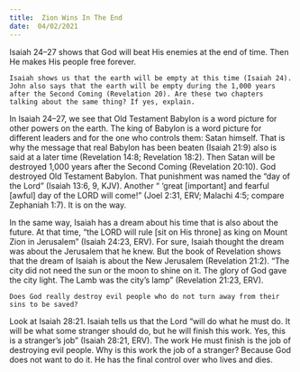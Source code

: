 ```yaml
---
title:  Zion Wins In The End 
date:  04/02/2021
---
```


Isaiah 24–27 shows that God will beat His enemies at the end of time. Then He makes His people free forever.

`Isaiah shows us that the earth will be empty at this time (Isaiah 24). John also says that the earth will be empty during the 1,000 years after the Second Coming (Revelation 20). Are these two chapters talking about the same thing? If yes, explain.`

In Isaiah 24–27, we see that Old Testament Babylon is a word picture for other powers on the earth. The king of Babylon is a word picture for different leaders and for the one who controls them: Satan himself. That is why the message that real Babylon has been beaten (Isaiah 21:9) also is said at a later time (Revelation 14:8; Revelation 18:2). Then Satan will be destroyed 1,000 years after the Second Coming (Revelation 20:10). God destroyed Old Testament Babylon. That punishment was named the “day of the Lord” (Isaiah 13:6, 9, KJV). Another “ ‘great [important] and fearful [awful] day of the LORD will come!” (Joel 2:31, ERV; Malachi 4:5; compare Zephaniah 1:7). It is on the way.

In the same way, Isaiah has a dream about his time that is also about the future. At that time, “the LORD will rule [sit on His throne] as king on Mount Zion in Jerusalem” (Isaiah 24:23, ERV). For sure, Isaiah thought the dream was about the Jerusalem that he knew. But the book of Revelation shows that the dream of Isaiah is about the New Jerusalem (Revelation 21:2). “The city did not need the sun or the moon to shine on it. The glory of God gave the city light. The Lamb was the city’s lamp” (Revelation 21:23, ERV).

`Does God really destroy evil people who do not turn away from their sins to be saved?`

Look at Isaiah 28:21. Isaiah tells us that the Lord “will do what he must do. It will be what some stranger should do, but he will finish this work. Yes, this is a stranger’s job” (Isaiah 28:21, ERV). The work He must finish is the job of destroying evil people. Why is this work the job of a stranger? Because God does not want to do it. He has the final control over who lives and dies.